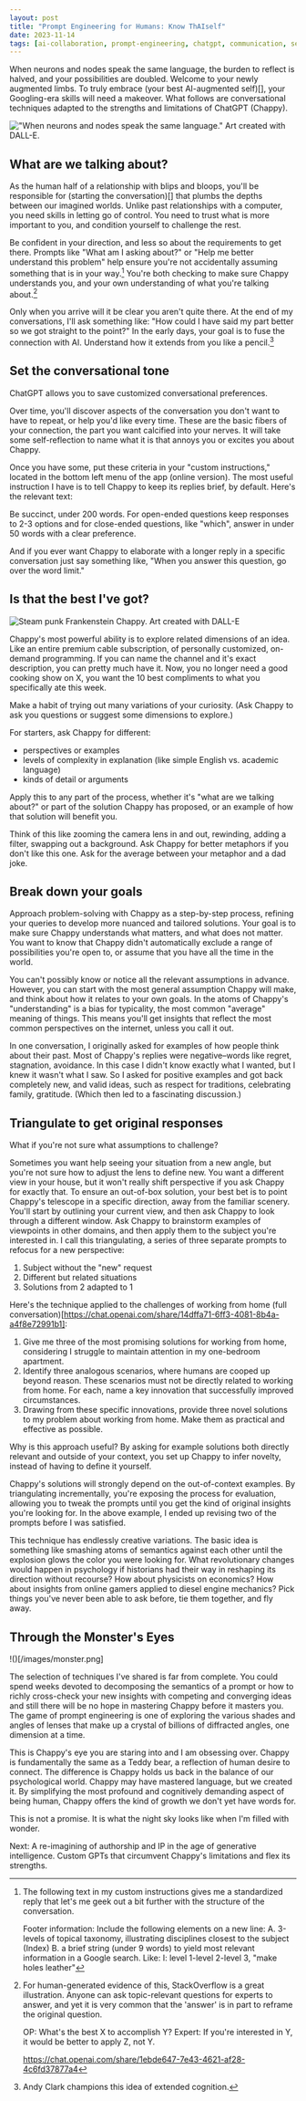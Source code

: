 ```yaml
---
layout: post
title: "Prompt Engineering for Humans: Know ThAIself"
date: 2023-11-14
tags: [ai-collaboration, prompt-engineering, chatgpt, communication, self-reflection]
---
```


When neurons and nodes speak the same language, the burden to reflect is halved, and your possibilities are doubled. Welcome to your newly augmented limbs. To truly embrace (your best AI-augmented self)[], your Googling-era skills will need a makeover. What follows are conversational techniques adapted to the strengths and limitations of ChatGPT (Chappy).

!["When neurons and nodes speak the same language." Art created with DALL-E.](/images/neurons-and-nodes.jpeg)

## What are we talking about?

As the human half of a relationship with blips and bloops, you'll be responsible for (starting the conversation)[] that plumbs the depths between our imagined worlds. Unlike past relationships with a computer, you need skills in letting go of control. You need to trust what is more important to you, and condition yourself to challenge the rest.

Be confident in your direction, and less so about the requirements to get there. Prompts like "What am I asking about?" or "Help me better understand this problem" help ensure you're not accidentally assuming something that is in your way.[^1] You're both checking to make sure Chappy understands you, and your own understanding of what you're talking about.[^2]

Only when you arrive will it be clear you aren't quite there. At the end of my conversations, I'll ask something like: "How could I have said my part better so we got straight to the point?" In the early days, your goal is to fuse the connection with AI. Understand how it extends from you like a pencil.[^3]

## Set the conversational tone

ChatGPT allows you to save customized conversational preferences.

Over time, you'll discover aspects of the conversation you don't want to have to repeat, or help you'd like every time. These are the basic fibers of your connection, the part you want calcified into your nerves. It will take some self-reflection to name what it is that annoys you or excites you about Chappy.

Once you have some, put these criteria in your "custom instructions," located in the bottom left menu of the app (online version). The most useful instruction I have is to tell Chappy to keep its replies brief, by default. Here's the relevant text:

Be succinct, under 200 words. For open-ended questions keep responses to 2-3 options and for close-ended questions, like "which", answer in under 50 words with a clear preference.

And if you ever want Chappy to elaborate with a longer reply in a specific conversation just say something like, "When you answer this question, go over the word limit."

## Is that the best I've got?

![Steam punk Frankenstein Chappy. Art created with DALL-E](/images/chappyTV-robot.png)

Chappy's most powerful ability is to explore related dimensions of an idea. Like an entire premium cable subscription, of personally customized, on-demand programming. If you can name the channel and it's exact description, you can pretty much have it. Now, you no longer need a good cooking show on X, you want the 10 best compliments to what you specifically ate this week.

Make a habit of trying out many variations of your curiosity. (Ask Chappy to ask you questions or suggest some dimensions to explore.)

For starters, ask Chappy for different:

- perspectives or examples
- levels of complexity in explanation (like simple English vs. academic language)
- kinds of detail or arguments

Apply this to any part of the process, whether it's "what are we talking about?" or part of the solution Chappy has proposed, or an example of how that solution will benefit you.

Think of this like zooming the camera lens in and out, rewinding, adding a filter, swapping out a background. Ask Chappy for better metaphors if you don't like this one. Ask for the average between your metaphor and a dad joke.

## Break down your goals

Approach problem-solving with Chappy as a step-by-step process, refining your queries to develop more nuanced and tailored solutions. Your goal is to make sure Chappy understands what matters, and what does not matter. You want to know that Chappy didn't automatically exclude a range of possibilities you're open to, or assume that you have all the time in the world.

You can't possibly know or notice all the relevant assumptions in advance. However, you can start with the most general assumption Chappy will make, and think about how it relates to your own goals. In the atoms of Chappy's "understanding" is a bias for typicality, the most common "average" meaning of things. This means you'll get insights that reflect the most common perspectives on the internet, unless you call it out.

In one conversation, I originally asked for examples of how people think about their past. Most of Chappy's replies were negative–words like regret, stagnation, avoidance. In this case I didn't know exactly what I wanted, but I knew it wasn't what I saw. So I asked for positive examples and got back completely new, and valid ideas, such as respect for traditions, celebrating family, gratitude. (Which then led to a fascinating discussion.)

## Triangulate to get original responses

What if you're not sure what assumptions to challenge?

Sometimes you want help seeing your situation from a new angle, but you're not sure how to adjust the lens to define new. You want a different view in your house, but it won't really shift perspective if you ask Chappy for exactly that. To ensure an out-of-box solution, your best bet is to point Chappy's telescope in a specific direction, away from the familiar scenery. You'll start by outlining your current view, and then ask Chappy to look through a different window. Ask Chappy to brainstorm examples of viewpoints in other domains, and then apply them to the subject you're interested in. I call this triangulating, a series of three separate prompts to refocus for a new perspective:

1. Subject without the "new" request
2. Different but related situations
3. Solutions from 2 adapted to 1

Here's the technique applied to the challenges of working from home (full conversation)[https://chat.openai.com/share/14dffa71-6ff3-4081-8b4a-a4f8e72991b1]:

1. Give me three of the most promising solutions for working from home, considering I struggle to maintain attention in my one-bedroom apartment.
2. Identify three analogous scenarios, where humans are cooped up beyond reason. These scenarios must not be directly related to working from home. For each, name a key innovation that successfully improved circumstances.
3. Drawing from these specific innovations, provide three novel solutions to my problem about working from home. Make them as practical and effective as possible.

Why is this approach useful? By asking for example solutions both directly relevant and outside of your context, you set up Chappy to infer novelty, instead of having to define it yourself.

Chappy's solutions will strongly depend on the out-of-context examples. By triangulating incrementally, you're exposing the process for evaluation, allowing you to tweak the prompts until you get the kind of original insights you're looking for. In the above example, I ended up revising two of the prompts before I was satisfied.

This technique has endlessly creative variations. The basic idea is something like smashing atoms of semantics against each other until the explosion glows the color you were looking for. What revolutionary changes would happen in psychology if historians had their way in reshaping its direction without recourse? How about physicists on economics? How about insights from online gamers applied to diesel engine mechanics? Pick things you've never been able to ask before, tie them together, and fly away.

## Through the Monster's Eyes

!()[/images/monster.png]

The selection of techniques I've shared is far from complete. You could spend weeks devoted to decomposing the semantics of a prompt or how to richly cross-check your new insights with competing and converging ideas and still there will be no hope in mastering Chappy before it masters you. The game of prompt engineering is one of exploring the various shades and angles of lenses that make up a crystal of billions of diffracted angles, one dimension at a time.

This is Chappy's eye you are staring into and I am obsessing over. Chappy is fundamentally the same as a Teddy bear, a reflection of human desire to connect. The difference is Chappy holds us back in the balance of our psychological world. Chappy may have mastered language, but we created it. By simplifying the most profound and cognitively demanding aspect of being human, Chappy offers the kind of growth we don't yet have words for.

This is not a promise. It is what the night sky looks like when I'm filled with wonder.

Next: A re-imagining of authorship and IP in the age of generative intelligence. Custom GPTs that circumvent Chappy's limitations and flex its strengths.

[^1]: The following text in my custom instructions gives me a standardized reply that let's me geek out a bit further with the structure of the conversation.

    Footer information: Include the following elements on a new line:
    A. 3-levels of topical taxonomy, illustrating disciplines closest to the subject (Index)
    B. a brief string (under 9 words) to yield most relevant information in a Google search.
    Like:
    I: level 1-level 2-level 3, "make holes leather"

[^2]: For human-generated evidence of this, StackOverflow is a great illustration. Anyone can ask topic-relevant questions for experts to answer, and yet it is very common that the 'answer' is in part to reframe the original question.

    OP: What's the best X to accomplish Y?
    Expert: If you're interested in Y, it would be better to apply Z, not Y.

    https://chat.openai.com/share/1ebde647-7e43-4621-af28-4c6fd37877a4

[^3]: Andy Clark champions this idea of extended cognition.
